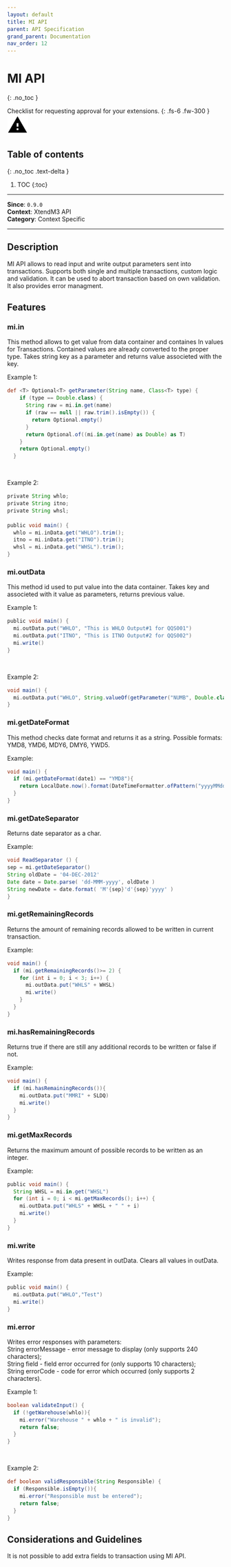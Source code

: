 ```yaml
---
layout: default
title: MI API
parent: API Specification
grand_parent: Documentation
nav_order: 12
---
```


# MI API
{: .no_toc }

Checklist for requesting approval for your extensions.
{: .fs-6 .fw-300 }
![](/assets/images/warning-24px.svg)

## Table of contents
{: .no_toc .text-delta }

1. TOC
{:toc}

---

**Since**: `0.9.0`  
**Context**: XtendM3 API  
**Category**: Context Specific

---
## Description
MI API allows to read input and write output parameters sent into transactions. Supports both single and multiple transactions, custom logic and validation. It can be used to abort transaction based on own validation. It also provides error managment. 

## Features

### mi.in
This method allows to get value from data container and containes In values for Transactions. Contained values are already converted to the proper type.
Takes string key as a parameter and returns value associeted with the key.

Example 1:
```groovy
def <T> Optional<T> getParameter(String name, Class<T> type) {
    if (type == Double.class) {
      String raw = mi.in.get(name)
      if (raw == null || raw.trim().isEmpty()) {
        return Optional.empty()
      }
      return Optional.of((mi.in.get(name) as Double) as T)
    }
    return Optional.empty()
  }
```
<br>

Example 2:
```groovy
private String whlo;
private String itno;
private String whsl;

public void main() {
  whlo = mi.inData.get("WHLO").trim();
  itno = mi.inData.get("ITNO").trim();
  whsl = mi.inData.get("WHSL").trim();
}
```

### mi.outData
This method id used to put value into the data container. Takes key and associeted with it value as parameters, returns previous value.

Example 1:
```groovy
public void main() {
  mi.outData.put("WHLO", "This is WHLO Output#1 for QQS001")
  mi.outData.put("ITNO", "This is ITNO Output#2 for QQS002")
  mi.write() 
}
```
<br>

Example 2:
```groovy
void main() {
  mi.outData.put("WHLO", String.valueOf(getParameter("NUMB", Double.class).orElse(null)))
}
```
### mi.getDateFormat
This method checks date format and returns it as a string. Possible formats: YMD8, YMD6, MDY6, DMY6, YWD5.

Example:
```groovy
void main() {
  if (mi.getDateFormat(date1) == "YMD8"){
    return LocalDate.now().format(DateTimeFormatter.ofPattern("yyyyMMdd"))
  }
}
```
### mi.getDateSeparator
Returns date separator as a char.

Example:
```groovy
void ReadSeparator () {
sep = mi.getDateSeparator() 
String oldDate = '04-DEC-2012'
Date date = Date.parse( 'dd-MMM-yyyy', oldDate )
String newDate = date.format( 'M'{sep}'d'{sep}'yyyy' )
}
```

### mi.getRemainingRecords
Returns the amount of remaining records allowed to be written in current transaction.

Example:
```groovy
void main() {
  if (mi.getRemainingRecords()>= 2) {
    for (int i = 0; i < 3; i++) {
      mi.outData.put("WHLS" + WHSL)
      mi.write()
    }
  }
}
```

### mi.hasRemainingRecords
Returns true if there are still any additional records to be written or false if not.

Example:
```groovy
void main() {
  if (mi.hasRemainingRecords()){
    mi.outData.put("MMRI" + SLDQ)
    mi.write()
  }
}
```

### mi.getMaxRecords
Returns the maximum amount of possible records to be written as an integer.

Example:
```groovy
public void main() {
  String WHSL = mi.in.get("WHSL")
  for (int i = 0; i < mi.getMaxRecords(); i++) {
    mi.outData.put("WHLS" + WHSL + " " + i)
    mi.write()
  }
}
```

### mi.write
Writes response from data present in outData. Clears all values in outData.

Example:
```groovy
public void main() {
  mi.outData.put("WHLO","Test")
  mi.write()
}
```

### mi.error
Writes error responses with parameters:<br>
String errorMessage - error message to display (only supports 240 characters);<br>
String field - field error occurred for (only supports 10 characters);<br>
String errorCode - code for error which occurred (only supports 2 characters).

Example 1:
```groovy
boolean validateInput() {
  if (!getWarehouse(whlo)){
    mi.error("Warehouse " + whlo + " is invalid");
    return false;
  }
}
```
<br>

Example 2:
```groovy
def boolean validResponsible(String Responsible) {
  if (Responsible.isEmpty()){
    mi.error("Responsible must be entered");
    return false;
  }
}
```
## Considerations and Guidelines
It is not possible to add extra fields to transaction using MI API.

